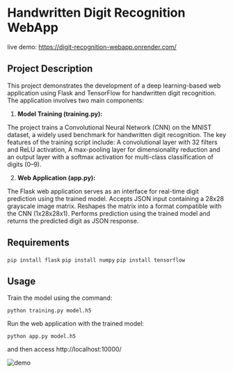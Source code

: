 # Handwritten Digit Recognition WebApp

live demo: https://digit-recognition-webapp.onrender.com/

## Project Description

This project demonstrates the development of a deep learning-based web application using Flask and TensorFlow for handwritten digit recognition. The application involves two main components:

1. **Model Training (training.py):**

The project trains a Convolutional Neural Network (CNN) on the MNIST dataset, a widely used benchmark for handwritten digit recognition. The key features of the training script include: A convolutional layer with 32 filters and ReLU activation, A max-pooling layer for dimensionality reduction and an output layer with a softmax activation for multi-class classification of digits (0–9).

2. **Web Application (app.py):**

The Flask web application serves as an interface for real-time digit prediction using the trained model. Accepts JSON input containing a 28x28 grayscale image matrix. Reshapes the matrix into a format compatible with the CNN (1x28x28x1). Performs prediction using the trained model and returns the predicted digit as JSON response.

## Requirements

```pip install flask```
```pip install numpy```
```pip install tensorflow```

## Usage

Train the model using the command:

```python training.py model.h5```

Run the web application with the trained model:

```python app.py model.h5```

and then access http://localhost:10000/

![demo](https://github.com/ManuelGuerra1987/Digit-Recognition-WebApp/blob/main/demo.jpg)
